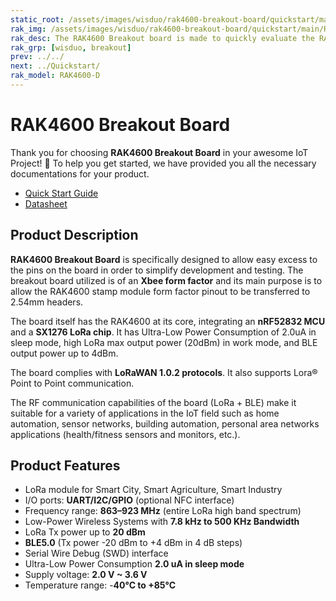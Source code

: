 ```yaml
---
static_root: /assets/images/wisduo/rak4600-breakout-board/quickstart/main
rak_img: /assets/images/wisduo/rak4600-breakout-board/quickstart/main/RAK4600_Breakout_home.png
rak_desc: The RAK4600 Breakout board is made to quickly evaluate the RAK4600 stamp module. The Xbee form factor board allows access to most GPIO's.
rak_grp: [wisduo, breakout]
prev: ../../
next: ../Quickstart/
rak_model: RAK4600-D
---
```


# RAK4600 Breakout Board
Thank you for choosing **RAK4600 Breakout Board** in your awesome IoT Project! 🎉 To help you get started, we have provided you all the necessary documentations for your product.

* [Quick Start Guide](../Quickstart/)
* [Datasheet](../Datasheet/)
<!-- <rk-img
  :src="`${$frontmatter.static_root}/rak4600-breakout-module.png`"
  width="50%"
  caption="RAK4600 Breakout Board"
/> -->

## Product Description

**RAK4600 Breakout Board** is specifically designed to allow easy excess to the pins on the board in order to simplify development and testing. The breakout board utilized is of an **Xbee form factor** and its main purpose is to allow the RAK4600 stamp module form factor pinout to be transferred to 2.54mm headers.

The board itself has the RAK4600 at its core, integrating an **nRF52832 MCU** and a **SX1276 LoRa chip**. It has Ultra-Low Power Consumption of 2.0uA in sleep mode, high LoRa max output power (20dBm) in work mode, and BLE output power up to 4dBm.

The board complies with **LoRaWAN 1.0.2 protocols**. It also supports Lora® Point to Point communication. 

The RF communication capabilities of the board (LoRa + BLE) make it suitable for a variety of applications in the IoT field such as home automation, sensor networks, building automation, personal area networks applications (health/fitness sensors and monitors, etc.).


<!-- <rk-btn
  src="/Product-Categories/WisDuo/RAK4600-Breakout-Board/Quickstart/#quick-start-guide"
  label="Get Started with RAK4600 LPWAN Evaluation Board"
/>

<rk-quick-links :params="$page.frontmatter.params.qlinks1" /> -->

## Product Features

- LoRa module for Smart City, Smart Agriculture, Smart Industry 
- I/O ports: **UART/I2C/GPIO** (optional NFC interface)
- Frequency range: **863–923 MHz** (entire LoRa high band spectrum) 
- Low-Power Wireless Systems with **7.8 kHz to 500 KHz Bandwidth**
- LoRa Tx power up to **20 dBm**
- **BLE5.0** (Tx power -20 dBm to +4 dBm in 4 dB steps)
- Serial Wire Debug (SWD) interface
- Ultra-Low Power Consumption **2.0 uA in sleep mode**
- Supply voltage: **2.0 V ~ 3.6 V**
- Temperature range: -**40°C to +85°C**

<!-- <rk-btn
  src="https://store.rakwireless.com/products/rak4600-breakout-board"
  label="Buy a RAK4600 Breakout Board"
  _blank
/> -->
